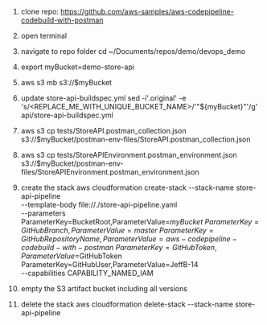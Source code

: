 1. clone repo: https://github.com/aws-samples/aws-codepipeline-codebuild-with-postman

2. open terminal

3. navigate to repo folder
cd ~/Documents/repos/demo/devops_demo

4. export myBucket=demo-store-api

5. aws s3 mb s3://$myBucket

6. update store-api-buildspec.yml
sed -i'.original' -e 's/\<REPLACE_ME_WITH_UNIQUE_BUCKET_NAME\>/'"${myBucket}"'/g' api/store-api-buildspec.yml

7. aws s3 cp tests/StoreAPI.postman_collection.json \
s3://$myBucket/postman-env-files/StoreAPI.postman_collection.json

8. aws s3 cp tests/StoreAPIEnvironment.postman_environment.json \
s3://$myBucket/postman-env-files/StoreAPIEnvironment.postman_environment.json


9. create the stack
aws cloudformation create-stack --stack-name store-api-pipeline \
--template-body file://./store-api-pipeline.yaml \
--parameters \
ParameterKey=BucketRoot,ParameterValue=$myBucket \
ParameterKey=GitHubBranch,ParameterValue=master \
ParameterKey=GitHubRepositoryName,ParameterValue=aws-codepipeline-codebuild-with-postman \
ParameterKey=GitHubToken,ParameterValue=$GitHubToken \
ParameterKey=GitHubUser,ParameterValue=JeffB-14 \
--capabilities CAPABILITY_NAMED_IAM



20. empty the S3 artifact bucket including all versions
21. delete the stack
aws cloudformation delete-stack --stack-name store-api-pipeline